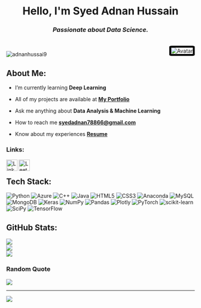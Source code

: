 
<h1 align="center"><b>Hello, I'm Syed Adnan Hussain</b></h1>
<h3 align="center"><i>Passionate about Data Science.</i></h3>
<br>
<img align="right" src="https://nyesteventuretech.com/images/data-science-full%20course-logo.png" alt="Avatar" style="border:5px solid #000; border-radius:10%">
<p align="left"> <img src="https://komarev.com/ghpvc/?username=adnanhussai9&label=Profile%20views&color=0e75b6&style=flat" alt="adnanhussai9" /> </p>

## About Me:
-  I’m currently learning **Deep Learning**

-  All of my projects are available at [**My Portfolio**](https://adnanhussai9.wordpress.com/)

- Ask me anything about **Data Analysis & Machine Learning**

- How to reach me **syedadnan78866@gmail.com**

- Know about my experiences [**Resume**](https://drive.google.com/file/d/1qvZ8YMqfHerRCZ0Yo8XIzsMhwf4dOqSy/view?usp=share_link)


### Links:
<a href="https://linkedin.com/in/adnanhussai9/">
<img align="left" alt="LinkedIn" width="30" src="https://cdn.icon-icons.com/icons2/99/PNG/512/linkedin_socialnetwork_17441.png">
</a>
<a href="https://leetcode.com/adnanhussai9/">
<img align="left" alt="Leetcode" width="30" src="https://leetcode.com/static/images/LeetCode_logo_rvs.png">
</a>

<br>

## Tech Stack:
![Python](https://img.shields.io/badge/python-3670A0?style=for-the-badge&logo=python&logoColor=ffdd54) ![Azure](https://img.shields.io/badge/azure-%230072C6.svg?style=for-the-badge&logo=azure-devops&logoColor=white) ![C++](https://img.shields.io/badge/c++-%2300599C.svg?style=for-the-badge&logo=c%2B%2B&logoColor=white) ![Java](https://img.shields.io/badge/java-%23ED8B00.svg?style=for-the-badge&logo=java&logoColor=white) ![HTML5](https://img.shields.io/badge/html5-%23E34F26.svg?style=for-the-badge&logo=html5&logoColor=white) ![CSS3](https://img.shields.io/badge/css3-%231572B6.svg?style=for-the-badge&logo=css3&logoColor=white) ![Anaconda](https://img.shields.io/badge/Anaconda-%2344A833.svg?style=for-the-badge&logo=anaconda&logoColor=white) ![MySQL](https://img.shields.io/badge/mysql-%2300f.svg?style=for-the-badge&logo=mysql&logoColor=white) ![MongoDB](https://img.shields.io/badge/MongoDB-%234ea94b.svg?style=for-the-badge&logo=mongodb&logoColor=white) ![Keras](https://img.shields.io/badge/Keras-%23D00000.svg?style=for-the-badge&logo=Keras&logoColor=white) ![NumPy](https://img.shields.io/badge/numpy-%23013243.svg?style=for-the-badge&logo=numpy&logoColor=white) ![Pandas](https://img.shields.io/badge/pandas-%23150458.svg?style=for-the-badge&logo=pandas&logoColor=white) ![Plotly](https://img.shields.io/badge/Plotly-%233F4F75.svg?style=for-the-badge&logo=plotly&logoColor=white) ![PyTorch](https://img.shields.io/badge/PyTorch-%23EE4C2C.svg?style=for-the-badge&logo=PyTorch&logoColor=white) ![scikit-learn](https://img.shields.io/badge/scikit--learn-%23F7931E.svg?style=for-the-badge&logo=scikit-learn&logoColor=white) ![SciPy](https://img.shields.io/badge/SciPy-%230C55A5.svg?style=for-the-badge&logo=scipy&logoColor=%white) ![TensorFlow](https://img.shields.io/badge/TensorFlow-%23FF6F00.svg?style=for-the-badge&logo=TensorFlow&logoColor=white)
## GitHub Stats:
![](https://github-readme-stats.vercel.app/api?username=adnanhussai9&theme=dark&hide_border=true&include_all_commits=true&count_private=false)<br/>
![](https://github-readme-streak-stats.herokuapp.com/?user=adnanhussai9&theme=dark&hide_border=true)<br/>
![](https://github-readme-stats.vercel.app/api/top-langs/?username=adnanhussai9&theme=dark&hide_border=true&include_all_commits=true&count_private=false&layout=compact)


### Random Quote
![](https://quotes-github-readme.vercel.app/api?type=horizontal&theme=dark&quote=Torture%20the%20data,%20and%20it%20will%20confess%20to%20anything.&author=Ronald%20Coase)

---
[![](https://visitcount.itsvg.in/api?id=adnanhussai9&icon=0&color=4)](https://visitcount.itsvg.in)

